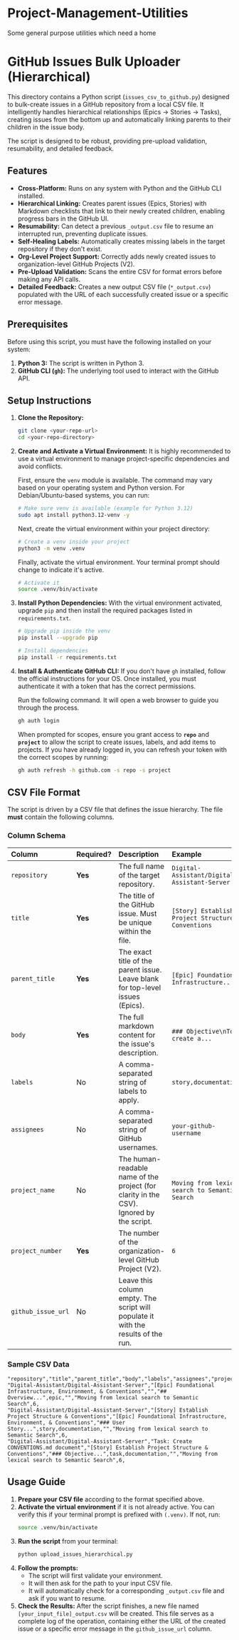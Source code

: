 # Project-Management-Utilities
Some general purpose utilities which need a home

# GitHub Issues Bulk Uploader (Hierarchical)

This directory contains a Python script (`issues_csv_to_github.py`) designed to bulk-create issues in a GitHub repository from a local CSV file. It intelligently handles hierarchical relationships (Epics -> Stories -> Tasks), creating issues from the bottom up and automatically linking parents to their children in the issue body.

The script is designed to be robust, providing pre-upload validation, resumability, and detailed feedback.

## Features

-   **Cross-Platform:** Runs on any system with Python and the GitHub CLI installed.
-   **Hierarchical Linking:** Creates parent issues (Epics, Stories) with Markdown checklists that link to their newly created children, enabling progress bars in the GitHub UI.
-   **Resumability:** Can detect a previous `_output.csv` file to resume an interrupted run, preventing duplicate issues.
-   **Self-Healing Labels:** Automatically creates missing labels in the target repository if they don't exist.
-   **Org-Level Project Support:** Correctly adds newly created issues to organization-level GitHub Projects (V2).
-   **Pre-Upload Validation:** Scans the entire CSV for format errors before making any API calls.
-   **Detailed Feedback:** Creates a new output CSV file (`*_output.csv`) populated with the URL of each successfully created issue or a specific error message.

## Prerequisites

Before using this script, you must have the following installed on your system:

1.  **Python 3:** The script is written in Python 3.
2.  **GitHub CLI (`gh`):** The underlying tool used to interact with the GitHub API.

## Setup Instructions

1.  **Clone the Repository:**
    ```bash
    git clone <your-repo-url>
    cd <your-repo-directory>
    ```

2.  **Create and Activate a Virtual Environment:**
    It is highly recommended to use a virtual environment to manage project-specific dependencies and avoid conflicts.

    First, ensure the `venv` module is available. The command may vary based on your operating system and Python version. For Debian/Ubuntu-based systems, you can run:
    ```bash
    # Make sure venv is available (example for Python 3.12)
    sudo apt install python3.12-venv -y
    ```

    Next, create the virtual environment within your project directory:
    ```bash
    # Create a venv inside your project
    python3 -m venv .venv
    ```

    Finally, activate the virtual environment. Your terminal prompt should change to indicate it's active.
    ```bash
    # Activate it
    source .venv/bin/activate
    ```

3.  **Install Python Dependencies:**
    With the virtual environment activated, upgrade `pip` and then install the required packages listed in `requirements.txt`.
    ```bash
    # Upgrade pip inside the venv
    pip install --upgrade pip

    # Install dependencies
    pip install -r requirements.txt
    ```

4.  **Install & Authenticate GitHub CLI:**
    If you don't have `gh` installed, follow the official instructions for your OS. Once installed, you must authenticate it with a token that has the correct permissions.

    Run the following command. It will open a web browser to guide you through the process.
    ```bash
    gh auth login
    ```
    When prompted for scopes, ensure you grant access to **`repo`** and **`project`** to allow the script to create issues, labels, and add items to projects. If you have already logged in, you can refresh your token with the correct scopes by running:
    ```bash
    gh auth refresh -h github.com -s repo -s project
    ```

## CSV File Format

The script is driven by a CSV file that defines the issue hierarchy. The file **must** contain the following columns.

### Column Schema

| Column | Required? | Description | Example |
| :--- | :--- | :--- | :--- |
| `repository` | **Yes** | The full name of the target repository. | `Digital-Assistant/Digital-Assistant-Server` |
| `title` | **Yes** | The title of the GitHub issue. Must be unique within the file. | `[Story] Establish Project Structure & Conventions` |
| `parent_title` | **Yes** | The exact title of the parent issue. Leave blank for top-level issues (Epics). | `[Epic] Foundational Infrastructure...` |
| `body` | **Yes** | The full markdown content for the issue's description. | `### Objective\nTo create a...` |
| `labels` | No | A comma-separated string of labels to apply. | `story,documentation` |
| `assignees` | No | A comma-separated string of GitHub usernames. | `your-github-username` |
| `project_name`| No | The human-readable name of the project (for clarity in the CSV). Ignored by the script. | `Moving from lexical search to Semantic Search` |
| `project_number`| **Yes**| The number of the organization-level GitHub Project (V2). | `6` |
| `github_issue_url`| No | Leave this column empty. The script will populate it with the results of the run. | |

### Sample CSV Data

```csv
"repository","title","parent_title","body","labels","assignees","project_name","project_number","github_issue_url"
"Digital-Assistant/Digital-Assistant-Server","[Epic] Foundational Infrastructure, Environment, & Conventions","","## Overview...",epic,"","Moving from lexical search to Semantic Search",6,
"Digital-Assistant/Digital-Assistant-Server","[Story] Establish Project Structure & Conventions","[Epic] Foundational Infrastructure, Environment, & Conventions","### User Story...",story,documentation,"","Moving from lexical search to Semantic Search",6,
"Digital-Assistant/Digital-Assistant-Server","Task: Create CONVENTIONS.md document","[Story] Establish Project Structure & Conventions","### Objective...",task,documentation,"","Moving from lexical search to Semantic Search",6,
```

## Usage Guide

1.  **Prepare your CSV file** according to the format specified above.
2.  **Activate the virtual environment** if it is not already active. You can verify this if your terminal prompt is prefixed with `(.venv)`. If not, run:
    ```bash
    source .venv/bin/activate
    ```
3.  **Run the script** from your terminal:
    ```bash
    python upload_issues_hierarchical.py
    ```
4.  **Follow the prompts:**
    *   The script will first validate your environment.
    *   It will then ask for the path to your input CSV file.
    *   It will automatically check for a corresponding `_output.csv` file and ask if you want to resume.
5.  **Check the Results:** After the script finishes, a new file named `[your_input_file]_output.csv` will be created. This file serves as a complete log of the operation, containing either the URL of the created issue or a specific error message in the `github_issue_url` column.
